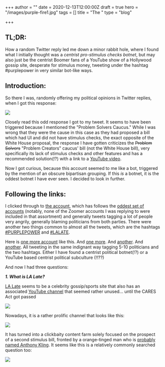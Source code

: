 +++
author = ""
date = 2020-12-13T12:00:00Z
draft = true
hero = "/images/purple-fire1.jpg"
tags = []
title = "The "
type = "blog"

+++
## TL;DR:

How a random Twitter reply led me down a minor rabbit hole, where I found what I initially thought was a _centrist pro-stimulus checks botnet_, but may also just be the centrist Boomer fans of a YouTube show of a Hollywood gossip site, desperate for stimulus money, tweeting under the hashtag #purplepower in very similar bot-like ways.

## Introduction:

So there I was, randomly offering my political opinions in Twitter replies, when I got this response:

![](/images/screenshot-2020-12-12-205927.png)

Closely read this odd response I got to my tweet. It seems to have been triggered because I mentioned the "Problem Solvers Caucus." While I was wrong that they were the cause in this case as they had proposed a bill which had UI and did not have stimulus checks, the exact opposite of the White House proposal, the response I have gotten criticizes the ~~Problem Solvers~~ "Problem Creators" caucus' bill (not the White House bill), very specifically its lack of stimulus checks and other features and has a recommended solution(!?) with a link to a [YouTube video](https://www.youtube.com/watch?v=qyS5JIpqKpk).

Now I got curious, because this account seemed to me like a bot, triggered by the mention of an obscure bipartisan grouping. If this _is_ a botnet, it is the oddest botnet I have ever seen. I decided to look in further.

## Following the links:

I clicked through to [the account](https://twitter.com/HopeCoble2), which has follows the [oddest set of accounts](https://twitter.com/HopeCoble2/following) (notably, none of the Zoomer accounts I was replying to were included in that assortment) and generally tweets tagging a lot of people very angrily, generally blaming politicians from both parties. There were another two things common to almost all the tweets, which are the hashtags [#PURPLEPOWER](https://twitter.com/hashtag/PURPLEPOWER) and [#LALATE](https://twitter.com/hashtag/LALATE).

Here is [one more account](https://twitter.com/dividedwefall78) like this. And [one more](https://twitter.com/SusanMWoodward1). And [another](https://twitter.com/Idamae47414361). And [another](https://twitter.com/Afflictedband20). All tweeting in the same indignant way tagging 5-10 politicians and the two hashtags. Either I have found a centrist political botnet(!?) or a YouTube based centrist political subculture (!!??)

And now I had three questions:

**_1. What is LA Late?_**

[LA Late](https://news.lalate.com/) seems to be a celebrity gossip/sports site that also has an associated [YouTube channel]() that seemed rather unused... until the CARES Act got passed

![](/images/screenshot-2020-12-12-233148.png)

Nowadays, it is a rather prolific channel that looks like this:

![](/images/screenshot-2020-12-12-173319.png)

It has turned into a clickbaity content farm solely focused on the prospect of a second stimulus bill, fronted by a orange-tinged man who is [probably named Anthony Kling](https://www.imdb.com/title/tt11743084/). It seems like this is a relatively commonly searched question too:

![](/images/screenshot-2020-12-12-233806.png)
